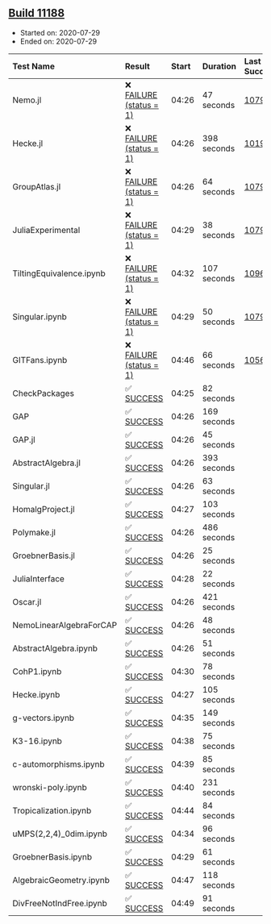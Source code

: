 ## [Build 11188](https://oscarci.mathematik.uni-kl.de/job/oscar/11188/)

* Started on: 2020-07-29
* Ended on: 2020-07-29

| Test Name    | Result | Start | Duration | Last Success | First Failure |
|:-------------|:-------|:------|:---------|:-------------|:--------------|
| Nemo.jl | ❌ [FAILURE (status = 1)](https://oscarci.mathematik.uni-kl.de/job/oscar/11188/artifact/logs/build-11188/Nemo.jl.log) | 04:26 | 47 seconds | [10790](https://oscarci.mathematik.uni-kl.de/job/oscar/10790/) | [10791](https://oscarci.mathematik.uni-kl.de/job/oscar/10791/) |
| Hecke.jl | ❌ [FAILURE (status = 1)](https://oscarci.mathematik.uni-kl.de/job/oscar/11188/artifact/logs/build-11188/Hecke.jl.log) | 04:26 | 398 seconds | [10197](https://oscarci.mathematik.uni-kl.de/job/oscar/10197/) | [10198](https://oscarci.mathematik.uni-kl.de/job/oscar/10198/) |
| GroupAtlas.jl | ❌ [FAILURE (status = 1)](https://oscarci.mathematik.uni-kl.de/job/oscar/11188/artifact/logs/build-11188/GroupAtlas.jl.log) | 04:26 | 64 seconds | [10790](https://oscarci.mathematik.uni-kl.de/job/oscar/10790/) | [10791](https://oscarci.mathematik.uni-kl.de/job/oscar/10791/) |
| JuliaExperimental | ❌ [FAILURE (status = 1)](https://oscarci.mathematik.uni-kl.de/job/oscar/11188/artifact/logs/build-11188/JuliaExperimental.log) | 04:29 | 38 seconds | [10790](https://oscarci.mathematik.uni-kl.de/job/oscar/10790/) | [10791](https://oscarci.mathematik.uni-kl.de/job/oscar/10791/) |
| TiltingEquivalence.ipynb | ❌ [FAILURE (status = 1)](https://oscarci.mathematik.uni-kl.de/job/oscar/11188/artifact/logs/build-11188/TiltingEquivalence.ipynb.log) | 04:32 | 107 seconds | [10962](https://oscarci.mathematik.uni-kl.de/job/oscar/10962/) | [10963](https://oscarci.mathematik.uni-kl.de/job/oscar/10963/) |
| Singular.ipynb | ❌ [FAILURE (status = 1)](https://oscarci.mathematik.uni-kl.de/job/oscar/11188/artifact/logs/build-11188/Singular.ipynb.log) | 04:29 | 50 seconds | [10790](https://oscarci.mathematik.uni-kl.de/job/oscar/10790/) | [10791](https://oscarci.mathematik.uni-kl.de/job/oscar/10791/) |
| GITFans.ipynb | ❌ [FAILURE (status = 1)](https://oscarci.mathematik.uni-kl.de/job/oscar/11188/artifact/logs/build-11188/GITFans.ipynb.log) | 04:46 | 66 seconds | [10566](https://oscarci.mathematik.uni-kl.de/job/oscar/10566/) | [10567](https://oscarci.mathematik.uni-kl.de/job/oscar/10567/) |
| CheckPackages | ✅ [SUCCESS](https://oscarci.mathematik.uni-kl.de/job/oscar/11188/artifact/logs/build-11188/CheckPackages.log) | 04:25 | 82 seconds |  |  |
| GAP | ✅ [SUCCESS](https://oscarci.mathematik.uni-kl.de/job/oscar/11188/artifact/logs/build-11188/GAP.log) | 04:26 | 169 seconds |  |  |
| GAP.jl | ✅ [SUCCESS](https://oscarci.mathematik.uni-kl.de/job/oscar/11188/artifact/logs/build-11188/GAP.jl.log) | 04:26 | 45 seconds |  |  |
| AbstractAlgebra.jl | ✅ [SUCCESS](https://oscarci.mathematik.uni-kl.de/job/oscar/11188/artifact/logs/build-11188/AbstractAlgebra.jl.log) | 04:26 | 393 seconds |  |  |
| Singular.jl | ✅ [SUCCESS](https://oscarci.mathematik.uni-kl.de/job/oscar/11188/artifact/logs/build-11188/Singular.jl.log) | 04:26 | 63 seconds |  |  |
| HomalgProject.jl | ✅ [SUCCESS](https://oscarci.mathematik.uni-kl.de/job/oscar/11188/artifact/logs/build-11188/HomalgProject.jl.log) | 04:27 | 103 seconds |  |  |
| Polymake.jl | ✅ [SUCCESS](https://oscarci.mathematik.uni-kl.de/job/oscar/11188/artifact/logs/build-11188/Polymake.jl.log) | 04:26 | 486 seconds |  |  |
| GroebnerBasis.jl | ✅ [SUCCESS](https://oscarci.mathematik.uni-kl.de/job/oscar/11188/artifact/logs/build-11188/GroebnerBasis.jl.log) | 04:26 | 25 seconds |  |  |
| JuliaInterface | ✅ [SUCCESS](https://oscarci.mathematik.uni-kl.de/job/oscar/11188/artifact/logs/build-11188/JuliaInterface.log) | 04:28 | 22 seconds |  |  |
| Oscar.jl | ✅ [SUCCESS](https://oscarci.mathematik.uni-kl.de/job/oscar/11188/artifact/logs/build-11188/Oscar.jl.log) | 04:26 | 421 seconds |  |  |
| NemoLinearAlgebraForCAP | ✅ [SUCCESS](https://oscarci.mathematik.uni-kl.de/job/oscar/11188/artifact/logs/build-11188/NemoLinearAlgebraForCAP.log) | 04:26 | 48 seconds |  |  |
| AbstractAlgebra.ipynb | ✅ [SUCCESS](https://oscarci.mathematik.uni-kl.de/job/oscar/11188/artifact/logs/build-11188/AbstractAlgebra.ipynb.log) | 04:26 | 51 seconds |  |  |
| CohP1.ipynb | ✅ [SUCCESS](https://oscarci.mathematik.uni-kl.de/job/oscar/11188/artifact/logs/build-11188/CohP1.ipynb.log) | 04:30 | 78 seconds |  |  |
| Hecke.ipynb | ✅ [SUCCESS](https://oscarci.mathematik.uni-kl.de/job/oscar/11188/artifact/logs/build-11188/Hecke.ipynb.log) | 04:27 | 105 seconds |  |  |
| g-vectors.ipynb | ✅ [SUCCESS](https://oscarci.mathematik.uni-kl.de/job/oscar/11188/artifact/logs/build-11188/g-vectors.ipynb.log) | 04:35 | 149 seconds |  |  |
| K3-16.ipynb | ✅ [SUCCESS](https://oscarci.mathematik.uni-kl.de/job/oscar/11188/artifact/logs/build-11188/K3-16.ipynb.log) | 04:38 | 75 seconds |  |  |
| c-automorphisms.ipynb | ✅ [SUCCESS](https://oscarci.mathematik.uni-kl.de/job/oscar/11188/artifact/logs/build-11188/c-automorphisms.ipynb.log) | 04:39 | 85 seconds |  |  |
| wronski-poly.ipynb | ✅ [SUCCESS](https://oscarci.mathematik.uni-kl.de/job/oscar/11188/artifact/logs/build-11188/wronski-poly.ipynb.log) | 04:40 | 231 seconds |  |  |
| Tropicalization.ipynb | ✅ [SUCCESS](https://oscarci.mathematik.uni-kl.de/job/oscar/11188/artifact/logs/build-11188/Tropicalization.ipynb.log) | 04:44 | 84 seconds |  |  |
| uMPS(2,2,4)_0dim.ipynb | ✅ [SUCCESS](https://oscarci.mathematik.uni-kl.de/job/oscar/11188/artifact/logs/build-11188/uMPS-2-2-4-_0dim.ipynb.log) | 04:34 | 96 seconds |  |  |
| GroebnerBasis.ipynb | ✅ [SUCCESS](https://oscarci.mathematik.uni-kl.de/job/oscar/11188/artifact/logs/build-11188/GroebnerBasis.ipynb.log) | 04:29 | 61 seconds |  |  |
| AlgebraicGeometry.ipynb | ✅ [SUCCESS](https://oscarci.mathematik.uni-kl.de/job/oscar/11188/artifact/logs/build-11188/AlgebraicGeometry.ipynb.log) | 04:47 | 118 seconds |  |  |
| DivFreeNotIndFree.ipynb | ✅ [SUCCESS](https://oscarci.mathematik.uni-kl.de/job/oscar/11188/artifact/logs/build-11188/DivFreeNotIndFree.ipynb.log) | 04:49 | 91 seconds |  |  |

